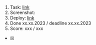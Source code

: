1. Task: [link](https://github.com/)
2. Screenshot:
3. Deploy: [link](https://github.com/)
4. Done xx.xx.2023 / deadline xx.xx.2023
5. Score: xxx / xxx
  - [x] 